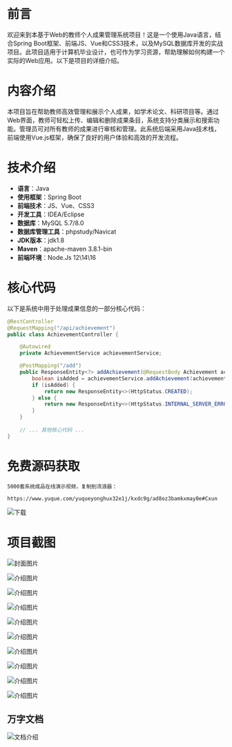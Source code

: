 # 前言

欢迎来到本基于Web的教师个人成果管理系统项目！这是一个使用Java语言，结合Spring Boot框架、前端JS、Vue和CSS3技术，以及MySQL数据库开发的实战项目。此项目适用于计算机毕业设计，也可作为学习资源，帮助理解如何构建一个实际的Web应用。以下是项目的详细介绍。

# 内容介绍

本项目旨在帮助教师高效管理和展示个人成果，如学术论文、科研项目等。通过Web界面，教师可轻松上传、编辑和删除成果条目，系统支持分类展示和搜索功能。管理员可对所有教师的成果进行审核和管理。此系统后端采用Java技术栈，前端使用Vue.js框架，确保了良好的用户体验和高效的开发流程。

# 技术介绍

- **语言**：Java
- **使用框架**：Spring Boot
- **前端技术**：JS、Vue、CSS3
- **开发工具**：IDEA/Eclipse
- **数据库**：MySQL 5.7/8.0
- **数据库管理工具**：phpstudy/Navicat
- **JDK版本**：jdk1.8
- **Maven**：apache-maven 3.8.1-bin
- **前端环境**：Node.Js 12\14\16

# 核心代码

以下是系统中用于处理成果信息的一部分核心代码：

```java
@RestController
@RequestMapping("/api/achievement")
public class AchievementController {

    @Autowired
    private AchievementService achievementService;

    @PostMapping("/add")
    public ResponseEntity<?> addAchievement(@RequestBody Achievement achievement) {
        boolean isAdded = achievementService.addAchievement(achievement);
        if (isAdded) {
            return new ResponseEntity<>(HttpStatus.CREATED);
        } else {
            return new ResponseEntity<>(HttpStatus.INTERNAL_SERVER_ERROR);
        }
    }
    
    // ... 其他核心代码 ...
}
```

# 免费源码获取

```
5000套系统成品在线演示视频，复制到流浪器： 
```
```
https://www.yuque.com/yuqueyonghux32e1j/kxdc9g/ad8oz3bamkxmay0e#Cxun
```
![下载](https://img12.360buyimg.com/ddimg/jfs/t1/339687/11/1349/28408/68ad865fF412d7877/adaa650483a100f2.jpg)

# 项目截图

![封面图片](https://img14.360buyimg.com/ddimg/jfs/t1/324482/2/5062/138830/689f2f1fF0cfbd3c7/38d9e9e25b96c772.jpg)

![介绍图片](https://img13.360buyimg.com/ddimg/jfs/t1/314855/28/27154/75066/689f2f0cF40cc3152/456feb17245d995a.jpg)

![介绍图片](https://img10.360buyimg.com/ddimg/jfs/t1/321687/9/16245/56706/689f2f0cF483f4843/e0bb7892630275e6.jpg)

![介绍图片](https://img14.360buyimg.com/ddimg/jfs/t1/290484/11/26915/42642/689f2f0dF8db516ba/70ce4be0455b58fb.jpg)

![介绍图片](https://img14.360buyimg.com/ddimg/jfs/t1/318703/40/25268/54398/689f2f0dF5eeb2ee4/1224059b48f85e39.jpg)

![介绍图片](https://img10.360buyimg.com/ddimg/jfs/t1/325920/1/4979/44197/689f2f0eFe50e25d0/53df6839ae12cba9.jpg)

![介绍图片](https://img14.360buyimg.com/ddimg/jfs/t1/308097/29/26994/65118/689f2f0eFc0333749/86ef19888d5fd66c.jpg)

![介绍图片](https://img11.360buyimg.com/ddimg/jfs/t1/314208/21/26213/54233/689f2f0fF40591d32/e610483515066248.jpg)

![介绍图片](https://img13.360buyimg.com/ddimg/jfs/t1/321074/12/24581/48107/689f2f0fF9e681907/9b7e248e8bc3aa45.jpg)

![介绍图片](https://img11.360buyimg.com/ddimg/jfs/t1/312299/40/27036/46834/689f2f0fF38ee77f8/b1acfc7eac5f51a0.jpg)


## 万字文档
![文档介绍](https://img14.360buyimg.com/ddimg/jfs/t1/338393/1/3576/156947/68b1ad0cF74dc525c/ff9cd6c574295685.jpg)
